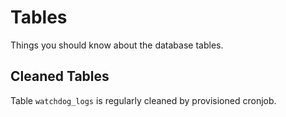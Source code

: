 # Tables

Things you should know about the database tables. 

## Cleaned Tables

Table `watchdog_logs` is regularly cleaned by provisioned cronjob.

